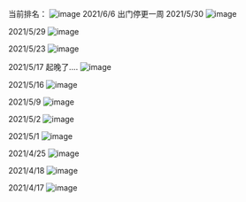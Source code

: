 当前排名：
![image](https://user-images.githubusercontent.com/26736402/118313694-b4ff9c00-b525-11eb-94db-1d117067af24.png)
2021/6/6
出门停更一周
2021/5/30
![image](https://user-images.githubusercontent.com/26736402/120091443-c8258500-c13d-11eb-9959-e336e749c40e.png)

2021/5/29
![image](https://user-images.githubusercontent.com/26736402/120076197-f02dcd80-c0d6-11eb-896c-ff12ee84716b.png)

2021/5/23
![image](https://user-images.githubusercontent.com/26736402/119248332-09101d80-bbc3-11eb-9856-aa8a022d4de6.png)

2021/5/17 起晚了....
![image](https://user-images.githubusercontent.com/26736402/118385364-c6899680-b640-11eb-84b9-4eb84cc2ff2a.png)

2021/5/16
![image](https://user-images.githubusercontent.com/26736402/118370737-ab387000-b5db-11eb-906e-eba7271c06cd.png)

2021/5/9
![image](https://user-images.githubusercontent.com/26736402/117560198-2ec6fe00-b0be-11eb-9a01-adf162c20be6.png)

2021/5/2
![image](https://user-images.githubusercontent.com/26736402/116959930-9dc4e100-acd1-11eb-9447-bcfd8ac2e69a.png)

2021/5/1
![image](https://user-images.githubusercontent.com/26736402/116959913-8f76c500-acd1-11eb-8d0c-b54b6a2483bb.png)

2021/4/25
![image](https://user-images.githubusercontent.com/26736402/116959877-79690480-acd1-11eb-9491-7ea85b1ed61a.png)

2021/4/18
![image](https://user-images.githubusercontent.com/26736402/116959838-66eecb00-acd1-11eb-934b-c567317bcdce.png)

2021/4/17
![image](https://user-images.githubusercontent.com/26736402/116959798-52123780-acd1-11eb-9c4d-7209aa1e58d5.png)
